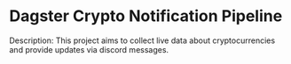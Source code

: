 # Dagster Crypto Notification Pipeline
Description: This project aims to collect live data about cryptocurrencies and provide updates via discord messages.
